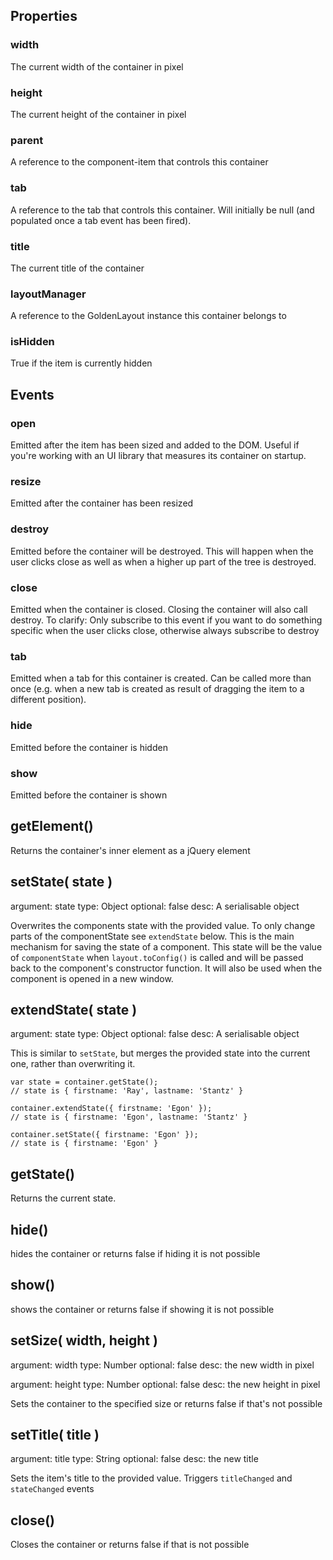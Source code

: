 Properties
------------------------------
### width
The current width of the container in pixel

### height
The current height of the container in pixel

### parent
A reference to the component-item that controls this container

### tab
A reference to the tab that controls this container. Will initially be null (and populated once a tab event has been fired).

### title
The current title of the container

### layoutManager
A reference to the GoldenLayout instance this container belongs to

### isHidden
True if the item is currently hidden

Events
-----------------------------
### open
Emitted after the item has been sized and added to the DOM. Useful if you're working with an UI library that measures its container on startup.

### resize
Emitted after the container has been resized

### destroy
Emitted before the container will be destroyed. This will happen when the user clicks close as well as when a higher up part of the tree is destroyed.

### close
Emitted when the container is closed. Closing the container will also call destroy. To clarify: Only subscribe to this event if you want to do something specific when the user clicks close, otherwise always subscribe to destroy

### tab
Emitted when a tab for this container is created. Can be called more than once (e.g. when a new tab is created as result of dragging the item to a different position).

### hide
Emitted before the container is hidden

### show
Emitted before the container is shown

getElement()
-----------------------------
Returns the container's inner element as a jQuery element

setState( state )
-----------------------------
argument: state
type: Object
optional: false
desc: A serialisable object

Overwrites the components state with the provided value. To only change parts of the componentState see `extendState` below. 
This is the main mechanism for saving the state of a component. This state will be the value of `componentState`
when `layout.toConfig()` is called and will be passed back to the component's constructor function.
It will also be used when the component is opened in a new window.

extendState( state )
-----------------------------
argument: state
type: Object
optional: false
desc: A serialisable object

This is similar to `setState`, but merges the provided state into the current one, rather than overwriting it.

	var state = container.getState();
	// state is { firstname: 'Ray', lastname: 'Stantz' }

	container.extendState({ firstname: 'Egon' });
	// state is { firstname: 'Egon', lastname: 'Stantz' }

	container.setState({ firstname: 'Egon' });
	// state is { firstname: 'Egon' }

getState()
-----------------------------
Returns the current state.

hide()
-----------------------------
hides the container or returns false if hiding it is not possible

show()
-----------------------------
shows the container or returns false if showing it is not possible

setSize( width, height )
-----------------------------
argument: width
type: Number
optional: false
desc: the new width in pixel

argument: height
type: Number
optional: false
desc: the new height in pixel

Sets the container to the specified size or returns false if that's not possible

setTitle( title )
-----------------------------------
argument: title
type: String
optional: false
desc: the new title

Sets the item's title to the provided value. Triggers `titleChanged` and `stateChanged` events

close()
-----------------------------
Closes the container or returns false if that is not possible

</div>